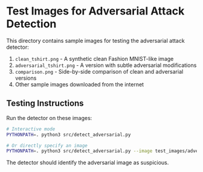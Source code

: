 # Test Images for Adversarial Attack Detection

This directory contains sample images for testing the adversarial attack detector:

1. `clean_tshirt.png` - A synthetic clean Fashion MNIST-like image
2. `adversarial_tshirt.png` - A version with subtle adversarial modifications
3. `comparison.png` - Side-by-side comparison of clean and adversarial versions
4. Other sample images downloaded from the internet

## Testing Instructions

Run the detector on these images:

```bash
# Interactive mode
PYTHONPATH=. python3 src/detect_adversarial.py

# Or directly specify an image
PYTHONPATH=. python3 src/detect_adversarial.py --image test_images/adversarial_tshirt.png
```

The detector should identify the adversarial image as suspicious.
